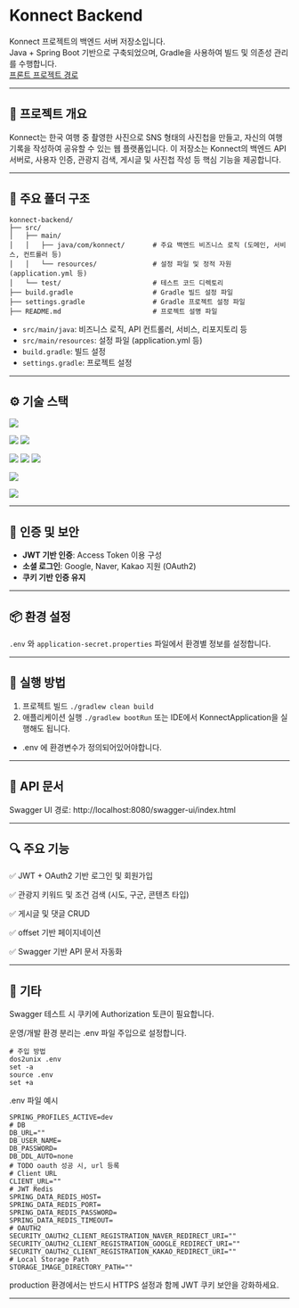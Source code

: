 # Konnect Backend

Konnect 프로젝트의 백엔드 서버 저장소입니다.  
Java + Spring Boot 기반으로 구축되었으며, Gradle을 사용하여 빌드 및 의존성 관리를 수행합니다.  
[프론트 프로젝트 경로](https://github.com/sehee-xx/Konnect)

---

## 🧾 프로젝트 개요

Konnect는 한국 여행 중 촬영한 사진으로 SNS 형태의 사진첩을 만들고, 자신의 여행 기록을 작성하여 공유할 수 있는 웹 플랫폼입니다.
이 저장소는 Konnect의 백엔드 API 서버로, 사용자 인증, 관광지 검색, 게시글 및 사진첩 작성 등 핵심 기능을 제공합니다.

---
## 📁 주요 폴더 구조

```
konnect-backend/
├── src/
│   ├── main/
│   │   ├── java/com/konnect/       # 주요 백엔드 비즈니스 로직 (도메인, 서비스, 컨트롤러 등)
│   │   └── resources/              # 설정 파일 및 정적 자원 (application.yml 등)
│   └── test/                       # 테스트 코드 디렉토리
├── build.gradle                    # Gradle 빌드 설정 파일
├── settings.gradle                 # Gradle 프로젝트 설정 파일
├── README.md                       # 프로젝트 설명 파일
```

- `src/main/java`: 비즈니스 로직, API 컨트롤러, 서비스, 리포지토리 등
- `src/main/resources`: 설정 파일 (application.yml 등)
- `build.gradle`: 빌드 설정
- `settings.gradle`: 프로젝트 설정

---

## ⚙️ 기술 스택

<p align="left">
  <img src="https://img.shields.io/badge/Java-17+-red?logo=java&logoColor=white&style=for-the-badge" />
</p>
<p align="left">
  <img src="https://img.shields.io/badge/Spring Boot-3.x-6DB33F?logo=springboot&logoColor=white&style=for-the-badge" />
  <img src="https://img.shields.io/badge/Spring Security-JWT%20%2B%20OAuth2-6DB33F?logo=springsecurity&logoColor=white&style=for-the-badge" />
</p>
<p align="left">
  <img src="https://img.shields.io/badge/MySQL-8.x-4479A1?logo=mysql&logoColor=white&style=for-the-badge" />
  <img src="https://img.shields.io/badge/JPA-Hibernate-59666C?logo=hibernate&logoColor=white&style=for-the-badge" />
  <img src="https://img.shields.io/badge/QueryDSL-5.x-blue?style=for-the-badge" />
</p>
<p align="left">
  <img src="https://img.shields.io/badge/Swagger-Springdoc%20OpenAPI-85EA2D?logo=swagger&logoColor=black&style=for-the-badge" />
</p>
<p align="left">
  <img src="https://img.shields.io/badge/Gradle-7.x-02303A?logo=gradle&logoColor=white&style=for-the-badge" />
</p>

---

## 🔐 인증 및 보안

- **JWT 기반 인증**: Access Token 이용 구성
- **소셜 로그인**: Google, Naver, Kakao 지원 (OAuth2)
- **쿠키 기반 인증 유지**

---

## 📦 환경 설정

`.env` 와 `application-secret.properties` 파일에서 환경별 정보를 설정합니다.

---

## 🏁 실행 방법
1. 프로젝트 빌드
`./gradlew clean build`
2. 애플리케이션 실행
`./gradlew bootRun`
또는 IDE에서 KonnectApplication을 실행해도 됩니다.

* .env 에 환경변수가 정의되어있어야합니다.

---

## 🧪 API 문서
Swagger UI 경로:
http://localhost:8080/swagger-ui/index.html

---

## 🔍 주요 기능
✅ JWT + OAuth2 기반 로그인 및 회원가입

✅ 관광지 키워드 및 조건 검색 (시도, 구군, 콘텐츠 타입)

✅ 게시글 및 댓글 CRUD

✅ offset 기반 페이지네이션

✅ Swagger 기반 API 문서 자동화

---

## 📌 기타
Swagger 테스트 시 쿠키에 Authorization 토큰이 필요합니다.

운영/개발 환경 분리는 .env 파일 주입으로 설정합니다.

```
# 주입 방법
dos2unix .env
set -a
source .env
set +a 
```

.env 파일 예시
```
SPRING_PROFILES_ACTIVE=dev
# DB
DB_URL=""
DB_USER_NAME=
DB_PASSWORD=
DB_DDL_AUTO=none
# TODO oauth 성공 시, url 등록
# Client URL
CLIENT_URL=""
# JWT Redis
SPRING_DATA_REDIS_HOST=
SPRING_DATA_REDIS_PORT=
SPRING_DATA_REDIS_PASSWORD=
SPRING_DATA_REDIS_TIMEOUT=
# OAUTH2
SECURITY_OAUTH2_CLIENT_REGISTRATION_NAVER_REDIRECT_URI=""
SECURITY_OAUTH2_CLIENT_REGISTRATION_GOOGLE_REDIRECT_URI=""
SECURITY_OAUTH2_CLIENT_REGISTRATION_KAKAO_REDIRECT_URI=""
# Local Storage Path
STORAGE_IMAGE_DIRECTORY_PATH=""
```

production 환경에서는 반드시 HTTPS 설정과 함께 JWT 쿠키 보안을 강화하세요.

---
